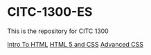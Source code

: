 # CITC-1300-ES
This is the repository for CITC 1300

<a href = "proj1/index.html">Intro To HTML</a>
<l>
<a href = "proj2/index.html">HTML 5 and CSS</a>
<l>
<a href = "proj3/index.html">Advanced CSS</a>